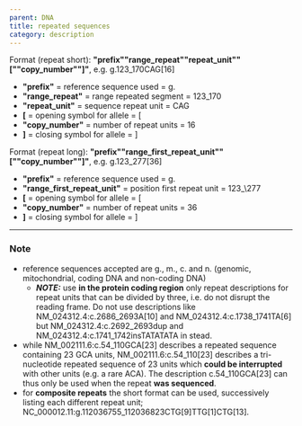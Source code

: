 ```yaml
---
parent: DNA
title: repeated sequences
category: description
---
```


Format (repeat short):   **"prefix""range_repeat""repeat_unit""[""copy_number""]"**,  e.g. g.123\_170CAG[16]

*	**"prefix"**  =  reference sequence used  =  g.<br>
*	**"range_repeat"**  =  range repeated segment  =  123\_170<br>
*	**"repeat_unit"**  =  sequence repeat unit  =  CAG<br>
*	**[**  =  opening symbol for allele  =  [<br>
*	**"copy_number"**  =  number of repeat units  =  16<br>
*	**]**  =  closing symbol for allele  =  ]

Format (repeat long):   **"prefix""range_first_repeat_unit""[""copy_number""]"**,  e.g. g.123\_277[36]

*	**"prefix"**  =  reference sequence used  =  g.<br>
*	**"range_first_repeat_unit"**  =  position first repeat unit  =  123_\277<br>
*	**[**  =  opening symbol for allele  =  [<br>
*	**"copy_number"**  =  number of repeat units  =  36<br>
*	**]**  =  closing symbol for allele  =  ]

---

### Note

*	reference sequences accepted are g., m., c. and n. (genomic, mitochondrial, coding DNA and non-coding DNA)
	*	_**NOTE:**_ use **in the protein coding region** only repeat descriptions for repeat units that can be divided by three, i.e. do not disrupt the reading frame. Do not use descriptions like NM\_024312.4:c.2686_2693A[10] and NM\_024312.4:c.1738_1741TA[6] but NM\_024312.4:c.2692_2693dup and NM\_024312.4:c.1741\_1742insTATATATA in stead.
*	while NM\_002111.6:c.54\_110GCA[23] describes a repeated sequence containing 23 GCA units, NM\_002111.6:c.54\_110[23] describes a tri-nucleotide repeated sequence of 23 units which **could be interrupted** with other units (e.g. a rare ACA). The description c.54\_110GCA[23] can thus only be used when the repeat **was sequenced**.
*	for **composite repeats** the short format can be used, successively listing each different repeat unit; NC\_000012.11:g.112036755\_112036823CTG[9]TTG[1]CTG[13].
